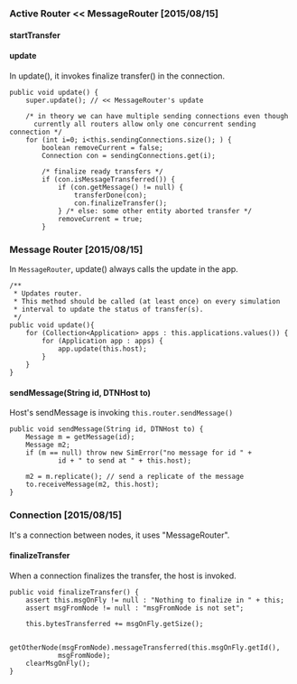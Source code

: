 ### Active Router << MessageRouter [2015/08/15]

#### startTransfer

#### update

In update(), it invokes finalize transfer() in the connection. 

    public void update() {      
        super.update(); // << MessageRouter's update
        
        /* in theory we can have multiple sending connections even though
          currently all routers allow only one concurrent sending connection */
        for (int i=0; i<this.sendingConnections.size(); ) {
            boolean removeCurrent = false;
            Connection con = sendingConnections.get(i);
            
            /* finalize ready transfers */
            if (con.isMessageTransferred()) {
                if (con.getMessage() != null) {
                    transferDone(con);
                    con.finalizeTransfer();
                } /* else: some other entity aborted transfer */
                removeCurrent = true;
            }

### Message Router [2015/08/15]

In `MessageRouter`, update() always calls the update in the app. 

    /**
     * Updates router.
     * This method should be called (at least once) on every simulation
     * interval to update the status of transfer(s). 
     */
    public void update(){
        for (Collection<Application> apps : this.applications.values()) {
            for (Application app : apps) {
                app.update(this.host);
            }
        }
    }
    
#### sendMessage(String id, DTNHost to)

Host's sendMessage is invoking `this.router.sendMessage()`

    public void sendMessage(String id, DTNHost to) {
        Message m = getMessage(id);
        Message m2;
        if (m == null) throw new SimError("no message for id " +
                id + " to send at " + this.host);
 
        m2 = m.replicate(); // send a replicate of the message
        to.receiveMessage(m2, this.host);
    }
    
### Connection [2015/08/15]

It's a connection between nodes, it uses "MessageRouter".


#### finalizeTransfer

When a connection finalizes the transfer, the host is invoked. 

    public void finalizeTransfer() {
        assert this.msgOnFly != null : "Nothing to finalize in " + this;
        assert msgFromNode != null : "msgFromNode is not set";
        
        this.bytesTransferred += msgOnFly.getSize();

        getOtherNode(msgFromNode).messageTransferred(this.msgOnFly.getId(),
                msgFromNode);
        clearMsgOnFly();
    }